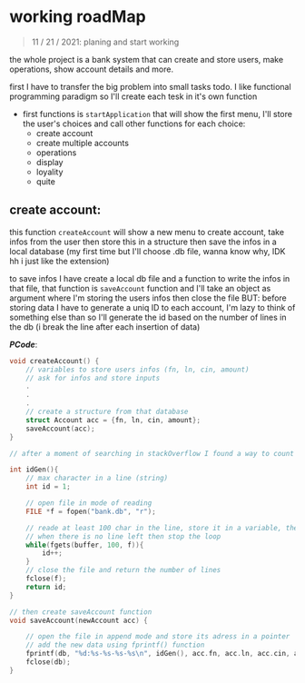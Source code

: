 # working roadMap

> 11 / 21 / 2021: planing and start working

the whole project is a bank system that can create and store users, make operations, show account details and more.

first I have to transfer the big problem into small tasks todo. I like functional programming paradigm so I'll create each tesk in it's own function

- first functions is `startApplication` that will show the first menu, I'll store the user's choices and call other functions for each choice:
  - create account
  - create multiple accounts
  - operations
  - display
  - loyality
  - quite

## create account:

this function `createAccount` will show a new menu to create account, take infos from the user then store this in a structure
then save the infos in a local database (my first time but I'll choose .db file, wanna know why, IDK hh i just like the extension)

to save infos I have create a local db file and a function to write the infos in that file, that function is `saveAccount` function and I'll take an object as argument where I'm storing the users infos then close the file
BUT: before storing data I have to generate a uniq ID to each account, I'm lazy to think of something else than so I'll generate the id based on the number of lines in the db (i break the line after each insertion of data)

**_PCode_**:

```c
void createAccount() {
    // variables to store users infos (fn, ln, cin, amount)
    // ask for infos and store inputs
    .
    .
    .
    // create a structure from that database
    struct Account acc = {fn, ln, cin, amount};
    saveAccount(acc);
}

// after a moment of searching in stackOverflow I found a way to count lines of a file

int idGen(){
    // max character in a line (string)
    int id = 1;

    // open file in mode of reading
    FILE *f = fopen("bank.db", "r");

    // reade at least 100 char in the line, store it in a variable, then increment a counter.
    // when there is no line left then stop the loop
    while(fgets(buffer, 100, f)){
        id++;
    }
    // close the file and return the number of lines
    fclose(f);
    return id;
}

// then create saveAccount function
void saveAccount(newAccount acc) {

    // open the file in append mode and store its adress in a pointer
    // add the new data using fprintf() function
    fprintf(db, "%d:%s-%s-%s-%s\n", idGen(), acc.fn, acc.ln, acc.cin, acc.amount);
    fclose(db);
}
```
